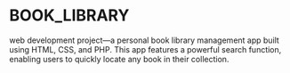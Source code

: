 # BOOK_LIBRARY
web development project—a personal book library management app built using HTML, CSS, and PHP. This app features a powerful search function, enabling users to quickly locate any book in their collection.
